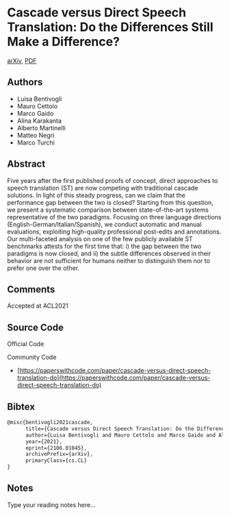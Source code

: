 
# Cascade versus Direct Speech Translation: Do the Differences Still Make a Difference?

[arXiv](https://arxiv.org/abs/2106.01045), [PDF](https://arxiv.org/pdf/2106.01045.pdf)

## Authors

- Luisa Bentivogli
- Mauro Cettolo
- Marco Gaido
- Alina Karakanta
- Alberto Martinelli
- Matteo Negri
- Marco Turchi

## Abstract

Five years after the first published proofs of concept, direct approaches to speech translation (ST) are now competing with traditional cascade solutions. In light of this steady progress, can we claim that the performance gap between the two is closed? Starting from this question, we present a systematic comparison between state-of-the-art systems representative of the two paradigms. Focusing on three language directions (English-German/Italian/Spanish), we conduct automatic and manual evaluations, exploiting high-quality professional post-edits and annotations. Our multi-faceted analysis on one of the few publicly available ST benchmarks attests for the first time that: i) the gap between the two paradigms is now closed, and ii) the subtle differences observed in their behavior are not sufficient for humans neither to distinguish them nor to prefer one over the other.

## Comments

Accepted at ACL2021

## Source Code

Official Code



Community Code

- [https://paperswithcode.com/paper/cascade-versus-direct-speech-translation-do](https://paperswithcode.com/paper/cascade-versus-direct-speech-translation-do)

## Bibtex

```tex
@misc{bentivogli2021cascade,
      title={Cascade versus Direct Speech Translation: Do the Differences Still Make a Difference?}, 
      author={Luisa Bentivogli and Mauro Cettolo and Marco Gaido and Alina Karakanta and Alberto Martinelli and Matteo Negri and Marco Turchi},
      year={2021},
      eprint={2106.01045},
      archivePrefix={arXiv},
      primaryClass={cs.CL}
}
```

## Notes

Type your reading notes here...

